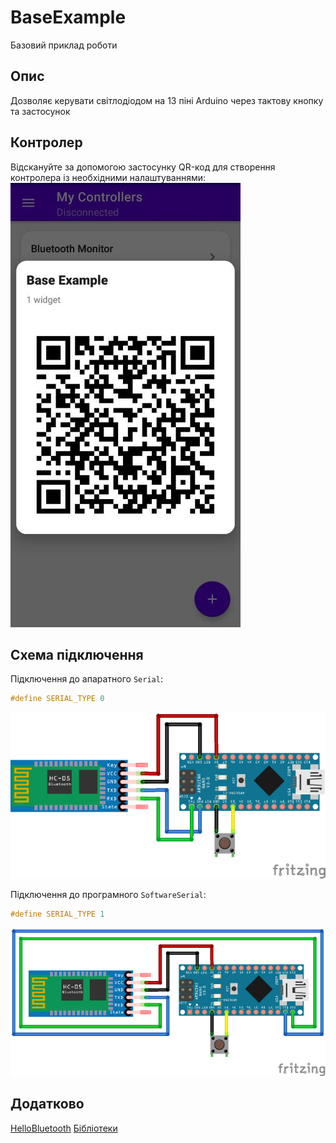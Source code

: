 # BaseExample
Базовий приклад роботи

## Опис
Дозволяє керувати світлодіодом на 13 піні Arduino через тактову кнопку та застосунок 

## Контролер
Відскануйте за допомогою застосунку QR-код для створення контролера із необхідними налаштуваннями:  
![BASE](/../../Images/base_example_controller.jpg) 

## Схема підключення
Підключення до апаратного ```Serial```:  
```c++
#define SERIAL_TYPE 0
```  
![SERIAL_TYPE](/../../Images/base_example_serial.png)  

Підключення до програмного ```SoftwareSerial```:  
```c++
#define SERIAL_TYPE 1
```  
![SERIAL_TYPE](/../../Images/base_example_softserial.png) 

## Додатково
[HelloBluetooth]()
[Бібліотеки](/../../Libraries)